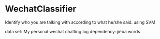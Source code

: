 # WechatClassifier
Identify who you are talking with according to what he/she said. using SVM

data set: My personal wechat chatting log
dependency: jieba words
